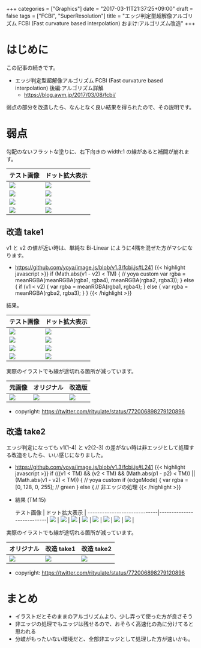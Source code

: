 +++
categories = ["Graphics"]
date = "2017-03-11T21:37:25+09:00"
draft = false
tags = ["FCBI", "SuperResolution"]
title = "エッジ判定型超解像アルゴリズム FCBI (Fast curvature based interpolation) おまけ:アルゴリズム改造"
+++

# はじめに

この記事の続きです。

- エッジ判定型超解像アルゴリズム FCBI (Fast curvature based interpolation) 後編:アルゴリズム詳解
  - https://blog.awm.jp/2017/03/08/fcbi/

弱点の部分を改造したら、なんとなく良い結果を得られたので、その説明です。

# 弱点

勾配のないフラットな塗りに、右下向きの width:1 の線があると補間が崩れます。

   テスト画像                |     ドット拡大表示        |
-----------------------------|---------------------------|
 <img src="../test00.png" /> | <img src="../test00-dotty.png" /> |
 <img src="../test01.png" /> | <img src="../test01-dotty.png" /> |
 <img src="../test02.png" /> | <img src="../test02-dotty.png" /> |
 <img src="../test03.png" /> | <img src="../test03-dotty.png" /> |


## 改造 take1

v1 と v2 の値が近い時は、単純な Bi-Linear にように4隅を混ぜた方がマシになります。

- https://github.com/yoya/image.js/blob/v1.3/fcbi.js#L241
{{< highlight javascript >}}
if (Math.abs(v1 - v2) < TM)  { // yoya custom
    var rgba = meanRGBA(meanRGBA(rgba1, rgba4), meanRGBA(rgba2, rgba3));
} else {
    if (v1 < v2) {
        var rgba = meanRGBA(rgba1, rgba4);
    } else {
        var rgba = meanRGBA(rgba2, rgba3);
    }
}
{{< /highlight >}}

結果。

   テスト画像                |     ドット拡大表示        |
-----------------------------|---------------------------|
 <img src="../test00.png" /> | <img src="../test00-dotty.png" /> |
 <img src="../testYoya-Phase1.png" /> | <img src="../testYoya-Phase1-Dotty.png" /> |
 <img src="../testYoya-Phase2.png" /> | <img src="../testYoya-Phase2-Dotty.png" /> |
 <img src="../testYoya-Phase3.png" /> | <img src="../testYoya-Phase3-Dotty.png" /> |

実際のイラストでも線が途切れる箇所が減っています。

   元画像                |   オリジナル     | 改造版 |
-------------------------|---------------------------|---|
<img src="../miku.png" />|<img src="../miku-v1.0.png" /> |<img src="../miku-v1.2.png" />
- copyright: https://twitter.com/rityulate/status/772006898279120896

## 改造 take2

エッジ判定になっても v1(1-4) と v2(2-3) の差がない時は非エッジとして処理する改造をしたら、いい感じになりました。

- https://github.com/yoya/image.js/blob/v1.3/fcbi.js#L241
{{< highlight javascript >}}
if (((v1 < TM) && (v2 < TM) && (Math.abs(p1 - p2) < TM)) ||
    (Math.abs(v1 - v2) < TM)) { // yoya custom
    if (edgeMode) {
        var rgba = [0, 128, 0, 255]; // green
    } else {
        // 非エッジの処理
{{< /highlight >}}

- 結果 (TM:15)

   テスト画像                |     ドット拡大表示        |
-----------------------------|---------------------------|
 <img src="../test00.png" /> | <img src="../test00-dotty.png" /> |
 <img src="../testYoya2-Phase1.png" /> | <img src="../testYoya2-Phase1-Dotty.png" /> |
 <img src="../testYoya2-Phase2.png" /> | <img src="../testYoya2-Phase2-Dotty.png" /> |
 <img src="../testYoya2-Phase3.png" /> | <img src="../testYoya2-Phase3-Dotty.png" /> |

実際のイラストでも線が途切れる箇所が減っています。

オリジナル     | 改造 take1 | 改造 take2 |
-------------------------|-----------------------|----------|
<img src="../miku-v1.0.png" /> |<img src="../miku-v1.2.png" /> | <img src="../miku-v1.4.png" /> |

- copyright: https://twitter.com/rityulate/status/772006898279120896

# まとめ

- イラストだとそのままのアルゴリズムより、少し弄って使った方が良さそう
- 非エッジの処理でもエッジは残せるので、おそらく高速化の為に分けてると思われる
- 分岐がもったいない環境だと、全部非エッジとして処理した方が速いかも。

